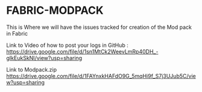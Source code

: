 # FABRIC-MODPACK


This is Where we will have the issues tracked for creation of the Mod pack in Fabric

Link to Video of how to post your logs in GitHub : <br />
https://drive.google.com/file/d/1sn1MtCk2WeevLmRp40DH_-gIkEukSkNI/view?usp=sharing

Link to Modpack.zip <br />
https://drive.google.com/file/d/1FAYnxkHAFdO9G_5mqHi9f_S7j3UJub5C/view?usp=sharing
